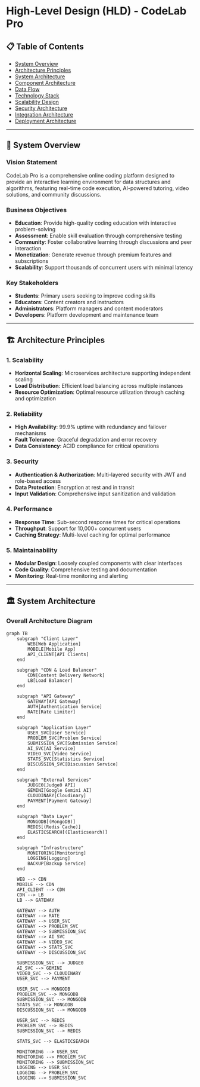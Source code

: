 # High-Level Design (HLD) - CodeLab Pro

## 📋 Table of Contents
- [System Overview](#system-overview)
- [Architecture Principles](#architecture-principles)
- [System Architecture](#system-architecture)
- [Component Architecture](#component-architecture)
- [Data Flow](#data-flow)
- [Technology Stack](#technology-stack)
- [Scalability Design](#scalability-design)
- [Security Architecture](#security-architecture)
- [Integration Architecture](#integration-architecture)
- [Deployment Architecture](#deployment-architecture)

---

## 🎯 System Overview

### Vision Statement
CodeLab Pro is a comprehensive online coding platform designed to provide an interactive learning environment for data structures and algorithms, featuring real-time code execution, AI-powered tutoring, video solutions, and community discussions.

### Business Objectives
- **Education**: Provide high-quality coding education with interactive problem-solving
- **Assessment**: Enable skill evaluation through comprehensive testing
- **Community**: Foster collaborative learning through discussions and peer interaction
- **Monetization**: Generate revenue through premium features and subscriptions
- **Scalability**: Support thousands of concurrent users with minimal latency

### Key Stakeholders
- **Students**: Primary users seeking to improve coding skills
- **Educators**: Content creators and instructors
- **Administrators**: Platform managers and content moderators
- **Developers**: Platform development and maintenance team

---

## 🏗️ Architecture Principles

### 1. Scalability
- **Horizontal Scaling**: Microservices architecture supporting independent scaling
- **Load Distribution**: Efficient load balancing across multiple instances
- **Resource Optimization**: Optimal resource utilization through caching and optimization

### 2. Reliability
- **High Availability**: 99.9% uptime with redundancy and failover mechanisms
- **Fault Tolerance**: Graceful degradation and error recovery
- **Data Consistency**: ACID compliance for critical operations

### 3. Security
- **Authentication & Authorization**: Multi-layered security with JWT and role-based access
- **Data Protection**: Encryption at rest and in transit
- **Input Validation**: Comprehensive input sanitization and validation

### 4. Performance
- **Response Time**: Sub-second response times for critical operations
- **Throughput**: Support for 10,000+ concurrent users
- **Caching Strategy**: Multi-level caching for optimal performance

### 5. Maintainability
- **Modular Design**: Loosely coupled components with clear interfaces
- **Code Quality**: Comprehensive testing and documentation
- **Monitoring**: Real-time monitoring and alerting

---

## 🏛️ System Architecture

### Overall Architecture Diagram

```mermaid
graph TB
    subgraph "Client Layer"
        WEB[Web Application]
        MOBILE[Mobile App]
        API_CLIENT[API Clients]
    end
    
    subgraph "CDN & Load Balancer"
        CDN[Content Delivery Network]
        LB[Load Balancer]
    end
    
    subgraph "API Gateway"
        GATEWAY[API Gateway]
        AUTH[Authentication Service]
        RATE[Rate Limiter]
    end
    
    subgraph "Application Layer"
        USER_SVC[User Service]
        PROBLEM_SVC[Problem Service]
        SUBMISSION_SVC[Submission Service]
        AI_SVC[AI Service]
        VIDEO_SVC[Video Service]
        STATS_SVC[Statistics Service]
        DISCUSSION_SVC[Discussion Service]
    end
    
    subgraph "External Services"
        JUDGE0[Judge0 API]
        GEMINI[Google Gemini AI]
        CLOUDINARY[Cloudinary]
        PAYMENT[Payment Gateway]
    end
    
    subgraph "Data Layer"
        MONGODB[(MongoDB)]
        REDIS[(Redis Cache)]
        ELASTICSEARCH[(Elasticsearch)]
    end
    
    subgraph "Infrastructure"
        MONITORING[Monitoring]
        LOGGING[Logging]
        BACKUP[Backup Service]
    end
    
    WEB --> CDN
    MOBILE --> CDN
    API_CLIENT --> CDN
    CDN --> LB
    LB --> GATEWAY
    
    GATEWAY --> AUTH
    GATEWAY --> RATE
    GATEWAY --> USER_SVC
    GATEWAY --> PROBLEM_SVC
    GATEWAY --> SUBMISSION_SVC
    GATEWAY --> AI_SVC
    GATEWAY --> VIDEO_SVC
    GATEWAY --> STATS_SVC
    GATEWAY --> DISCUSSION_SVC
    
    SUBMISSION_SVC --> JUDGE0
    AI_SVC --> GEMINI
    VIDEO_SVC --> CLOUDINARY
    USER_SVC --> PAYMENT
    
    USER_SVC --> MONGODB
    PROBLEM_SVC --> MONGODB
    SUBMISSION_SVC --> MONGODB
    STATS_SVC --> MONGODB
    DISCUSSION_SVC --> MONGODB
    
    USER_SVC --> REDIS
    PROBLEM_SVC --> REDIS
    SUBMISSION_SVC --> REDIS
    
    STATS_SVC --> ELASTICSEARCH
    
    MONITORING --> USER_SVC
    MONITORING --> PROBLEM_SVC
    MONITORING --> SUBMISSION_SVC
    LOGGING --> USER_SVC
    LOGGING --> PROBLEM_SVC
    LOGGING --> SUBMISSION_SVC
